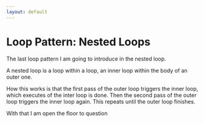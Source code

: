 ```yaml
---
layout: default
---
```

# Loop Pattern: Nested Loops
The last loop pattern I am going to introduce in the nested loop.

A nested loop is a loop within a loop, an inner loop within the body of an outer one. 

How this works is that the first pass of the outer loop triggers the inner loop, which executes of the inter loop is done. Then the second pass of the outer loop triggers the inner loop again. This repeats until the outer loop finishes.

With that I am open the floor to question
